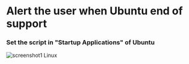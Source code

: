 # Alert the user when Ubuntu end of support

### Set the script in "Startup Applications" of Ubuntu

![screenshot1 Linux](https://user-images.githubusercontent.com/24923693/78147478-daba0680-7433-11ea-98c9-f01a3dfbc8f1.png)

